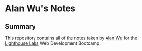 # Alan Wu's Notes

## Summary 

This repository contains all of the notes taken by [Alan Wu](https://github.com/ASynapz) for the [Lighthouse Labs](https://www.lighthouselabs.ca/) Web Development Bootcamp.